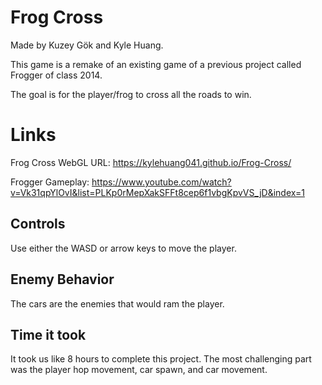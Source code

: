 # Frog Cross

Made by Kuzey Gök and Kyle Huang.

This game is a remake of an existing game of a previous project called Frogger of class 2014.

The goal is for the player/frog to cross all the roads to win.

# Links

Frog Cross WebGL URL: https://kylehuang041.github.io/Frog-Cross/

Frogger Gameplay: https://www.youtube.com/watch?v=Vk31qpYlOvI&list=PLKp0rMepXakSFFt8cep6f1vbgKpvVS_jD&index=1

## Controls

Use either the WASD or arrow keys to move the player.

## Enemy Behavior

The cars are the enemies that would ram the player.

## Time it took

It took us like 8 hours to complete this project. The most challenging part was the player hop movement, car spawn, and car movement.
